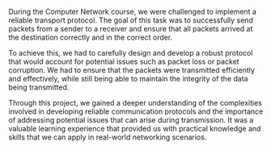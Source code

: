During the Computer Network course, we were challenged to implement a reliable transport protocol. The goal of this task was to successfully send packets from a sender to a receiver and ensure that all packets arrived at the destination correctly and in the correct order.

To achieve this, we had to carefully design and develop a robust protocol that would account for potential issues such as packet loss or packet corruption. We had to ensure that the packets were transmitted efficiently and effectively, while still being able to maintain the integrity of the data being transmitted.

Through this project, we gained a deeper understanding of the complexities involved in developing reliable communication protocols and the importance of addressing potential issues that can arise during transmission.
It was a valuable learning experience that provided us with practical knowledge and skills that we can apply in real-world networking scenarios.
